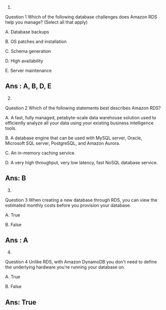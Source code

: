 1.
Question 1
Which of the following database challenges does Amazon RDS help you manage? (Select all that apply)

A. Database backups 

B. OS patches and installation

C. Schema generation

D. High availability

E. Server maintenance

## Ans : A, B, D, E

2.
Question 2
Which of the following statements best describes Amazon RDS?

A. A fast, fully managed, petabyte-scale data warehouse solution used to efficiently analyze all your data using your existing business intelligence tools.

B. A database engine that can be used with MySQL server, Oracle, Microsoft SQL server, PostgreSQL, and Amazon Aurora.

C. An in-memory caching service.

D. A very high throughput, very low latency, fast NoSQL database service.

## Ans: B

3.
Question 3
When creating a new database through RDS, you can view the estimated monthly costs before you provision your database.

A. True

B. False

## Ans : A

4.
Question 4
Unlike RDS, with Amazon DynamoDB you don't need to define the underlying hardware you're running your database on.

A. True

B. False

## Ans: True

